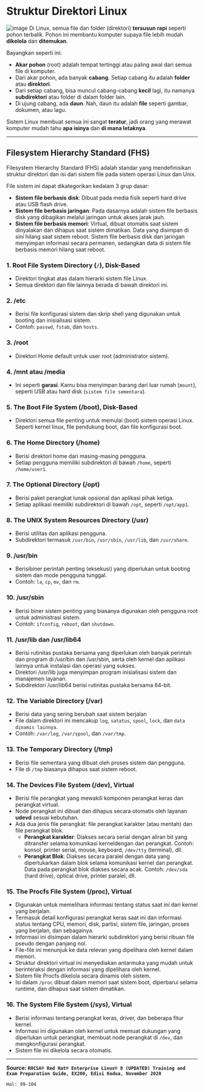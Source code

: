 # Struktur Direktori Linux

![image](https://github.com/user-attachments/assets/b76e052d-f940-4e27-a729-f35f928dc285)
Di Linux, semua file dan folder (direktori) **tersusun rapi** seperti pohon terbalik. Pohon ini membantu komputer supaya file lebih mudah **dikelola** dan **ditemukan**.  

Bayangkan seperti ini:  
- **Akar pohon** (root) adalah tempat tertinggi atau paling awal dari semua file di komputer.  
- Dari akar pohon, ada banyak **cabang**. Setiap cabang itu adalah **folder** atau **direktori**.  
- Dari setiap cabang, bisa muncul cabang-cabang **kecil** lagi, itu namanya **subdirektori** atau folder di dalam folder lain.  
- Di ujung cabang, ada **daun**. Nah, daun itu adalah **file** seperti gambar, dokumen, atau lagu.  

Sistem Linux membuat semua ini sangat **teratur**, jadi orang yang merawat komputer mudah tahu **apa isinya** dan **di mana letaknya**. 

---

## Filesystem Hierarchy Standard (FHS)
Filesystem Hierarchy Standard (FHS) adalah standar yang mendefinisikan struktur direktori dan isi dari sistem file pada sistem operasi Linux dan Unix.

File sistem ini dapat dikategorikan kedalam 3 grup dasar: 
- **Sistem file berbasis disk**: Dibuat pada media fisik seperti hard drive atau USB flash drive.
- **Sistem file berbasis jaringan**: Pada dasarnya adalah sistem file berbasis disk yang dibagikan melalui jaringan untuk akses jarak jauh.
- **Sistem file berbasis memori**: Virtual, dibuat otomatis saat sistem dinyalakan dan dihapus saat sistem dimatikan. Data yang disimpan di sini hilang saat sistem reboot.
Sistem file berbasis disk dan jaringan menyimpan informasi secara permanen, sedangkan data di sistem file berbasis memori hilang saat reboot.

### 1. **Root File System Directory (`/`)**, Disk-Based
  - Direktori tingkat atas dalam hierarki sistem file Linux.
  - Semua direktori dan file lainnya berada di bawah direktori ini.

### 2. **/etc**
  - Berisi file konfigurasi sistem dan skrip shell yang digunakan untuk booting dan inisialisasi sistem.
  - Contoh: `passwd`, `fstab`, dan `hosts`.

### 3. **/root**
  - Direktori Home default untuk user root (administrator sistem).

### 4. **/mnt** atau **/media**
  - Ini seperti **garasi**. Kamu bisa menyimpan barang dari luar rumah (`mount`), seperti USB atau hard disk (`sistem file sementara`).

### 5. **The Boot File System (/boot)**, Disk-Based
  - Direktori semua file penting untuk memulai (boot) sistem operasi Linux. Seperti kernel linux, file pendukung boot, dan file konfigurasi boot. 

### 6. **The Home Directory (/home)** 
  - Berisi direktori home dari masing-masing pengguna.
  - Setiap pengguna memiliki subdirektori di bawah `/home`, seperti `/home/user1`. 

### 7. **The Optional Directory (/opt)**
  - Berisi paket perangkat lunak opsional dan aplikasi pihak ketiga.
  - Setiap aplikasi memiliki subdirektori di bawah `/opt`, seperti `/opt/app1`. 

### 8. **The UNIX System Resources Directory (/usr)**
  - Berisi utilitas dan aplikasi pengguna.
  - Subdirektori termasuk `/usr/bin`, `/usr/sbin`, `/usr/lib`, dan `/usr/share`.

### 9. **/usr/bin**
  - Berisibiner perintah penting (eksekusi) yang diperlukan untuk  booting sistem dan mode pengguna tunggal.
  - Contoh: `la`, `cp`, `mv`, dan `rm`.

### 10.  **/usr/sbin**
  - Berisi biner sistem penting yang biasanya digunakan oleh pengguna root untuk administrasi sistem.
  - Contoh: `ifconfig`, `reboot`, dan `shutdown`.

### 11. **/usr/lib dan /usr/lib64**
  - Berisi rutinitas pustaka bersama yang diperlukan oleh banyak perintah dan program di /usr/bin dan /usr/sbin, serta oleh kernel dan aplikasi lainnya untuk instalasi dan operasi yang sukses.
  - Direktori /usr/lib juga menyimpan program inisialisasi sistem dan manajemen layanan.
  - Subdirektori /usr/lib64 berisi rutinitas pustaka bersama 64-bit.

### 12. **The Variable Directory (/var)**
  - Berisi data yang sering berubah saat sistem berjalan
  - File dalam direktori ini mencakup `log`, `satatus`, `spool`, `lock`, dan `data dinamis lainnya`.
  - Contoh: `/var/log`, `/var/spool`, dan `/var/tmp`.

### 13. **The Temporary Directory (/tmp)**
  - Berisi file sementara yang dibuat oleh proses sistem dan pengguna.
  - File di `/tmp` biasanya dihapus saat sistem reboot.

### 14. **The Devices File System (/dev), Virtual**
  - Berisi file perangkat yang mewakili komponen perangkat keras dan perangkat virtual.
  - Node perangkat ini dibuat dan dihapus secara otomatis oleh layanan **udevd** sesuai kebutuhan.
  - Ada dua jenis file perangkat: file perangkat karakter (atau mentah) dan file perangkat blok.
    - **Perangkat karakter**: Diakses secara serial dengan aliran bit yang ditransfer selama komunikasi kerneldengan dan perangkat. Contoh: konsol, printer serial, mouse, keyboard, `/dev/tty` (terminal), dll.
    -  **Perangkat Blok**: Diakses secara paralel dengan data yang dipertukarkan dalam blok selama komunikasi kernel dan  perangkat. Data pada perangkat blok diakses secara acak. Contoh: `/dev/sda` (hard drive), optical drive, printer paralel, dll.

### 15. **The Procfs File System (/proc), Virtual**
  - Digunakan untuk memelihara informasi tentang status saat ini dari kernel yang berjalan.
  - Termasuk detail konfigurasi perangkat keras saat ini dan informasi status tentang CPU, memori, disk, partisi, sistem file, jaringan, proses yang berjalan, dan sebagainya.
  - Informasi ini disimpan dalam hierarki subdirektori yang berisi ribuan file pseudo dengan panjang nol.
  - File-file ini menunjuk ke data relevan yang dipelihara oleh kernel dalam memori.
  - Struktur direktori virtual ini menyediakan antarmuka yang mudah untuk berinteraksi dengan informasi yang dipelihara oleh kernel.
  - Sistem file Procfs dikelola secara dinamis oleh sistem.
  - Isi dalam `/proc` dibuat dalam memori saat sistem boot, diperbarui selama runtime, dan dihapus saat sistem dimatikan.

### 16. **The System File System (/sys), Virtual**
- Berisi informasi tentang perangkat keras, driver, dan beberapa fitur kernel.
- Informasi ini digunakan oleh kernel untuk memuat dukungan yang diperlukan untuk perangkat, membuat node perangkat di `/dev`, dan mengkonfigurasi perangkat.
- Sistem file ini dikelola secara otomatis.


---

**Source: `RHCSA® Red Hat® Enterprise Linux® 8 (UPDATED) Training and Exam Preparation Guide, EX200, Edisi Kedua, November 2020`**

`Hal: 99-104`
